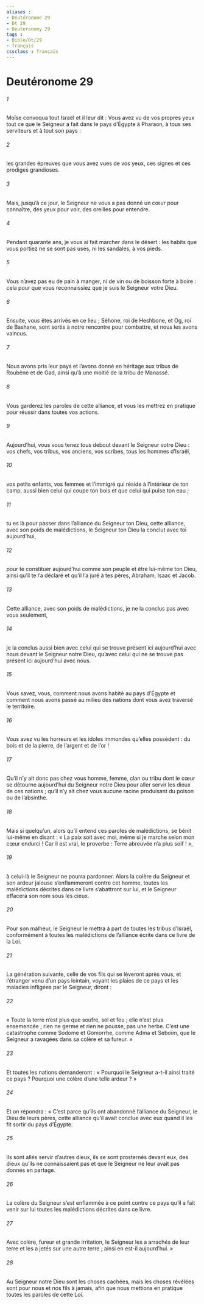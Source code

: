 ```yaml
---
aliases : 
- Deutéronome 29
- Dt 29
- Deuteronomy 29
tags : 
- Bible/Dt/29
- français
cssclass : français
---
```


# Deutéronome 29

###### 1
Moïse convoqua tout Israël et il leur dit :
Vous avez vu de vos propres yeux tout ce que le Seigneur a fait dans le pays d’Égypte à Pharaon, à tous ses serviteurs et à tout son pays :
###### 2
les grandes épreuves que vous avez vues de vos yeux, ces signes et ces prodiges grandioses.
###### 3
Mais, jusqu’à ce jour, le Seigneur ne vous a pas donné un cœur pour connaître, des yeux pour voir, des oreilles pour entendre.
###### 4
Pendant quarante ans, je vous ai fait marcher dans le désert : les habits que vous portiez ne se sont pas usés, ni les sandales, à vos pieds.
###### 5
Vous n’avez pas eu de pain à manger, ni de vin ou de boisson forte à boire : cela pour que vous reconnaissiez que je suis le Seigneur votre Dieu.
###### 6
Ensuite, vous êtes arrivés en ce lieu ; Séhone, roi de Heshbone, et Og, roi de Bashane, sont sortis à notre rencontre pour combattre, et nous les avons vaincus.
###### 7
Nous avons pris leur pays et l’avons donné en héritage aux tribus de Roubène et de Gad, ainsi qu’à une moitié de la tribu de Manassé.
###### 8
Vous garderez les paroles de cette alliance, et vous les mettrez en pratique pour réussir dans toutes vos actions.
###### 9
Aujourd’hui, vous vous tenez tous debout devant le Seigneur votre Dieu : vos chefs, vos tribus, vos anciens, vos scribes, tous les hommes d’Israël,
###### 10
vos petits enfants, vos femmes et l’immigré qui réside à l’intérieur de ton camp, aussi bien celui qui coupe ton bois et que celui qui puise ton eau ;
###### 11
tu es là pour passer dans l’alliance du Seigneur ton Dieu, cette alliance, avec son poids de malédictions, le Seigneur ton Dieu la conclut avec toi aujourd’hui,
###### 12
pour te constituer aujourd’hui comme son peuple et être lui-même ton Dieu, ainsi qu’il te l’a déclaré et qu’il l’a juré à tes pères, Abraham, Isaac et Jacob.
###### 13
Cette alliance, avec son poids de malédictions, je ne la conclus pas avec vous seulement,
###### 14
je la conclus aussi bien avec celui qui se trouve présent ici aujourd’hui avec nous devant le Seigneur notre Dieu, qu’avec celui qui ne se trouve pas présent ici aujourd’hui avec nous.
###### 15
Vous savez, vous, comment nous avons habité au pays d’Égypte et comment nous avons passé au milieu des nations dont vous avez traversé le territoire.
###### 16
Vous avez vu les horreurs et les idoles immondes qu’elles possèdent : du bois et de la pierre, de l’argent et de l’or !
###### 17
Qu’il n’y ait donc pas chez vous homme, femme, clan ou tribu dont le cœur se détourne aujourd’hui du Seigneur notre Dieu pour aller servir les dieux de ces nations ; qu’il n’y ait chez vous aucune racine produisant du poison ou de l’absinthe.
###### 18
Mais si quelqu’un, alors qu’il entend ces paroles de malédictions, se bénit lui-même en disant : « La paix soit avec moi, même si je marche selon mon cœur endurci ! Car il est vrai, le proverbe : Terre abreuvée n’a plus soif ! »,
###### 19
à celui-là le Seigneur ne pourra pardonner. Alors la colère du Seigneur et son ardeur jalouse s’enflammeront contre cet homme, toutes les malédictions décrites dans ce livre s’abattront sur lui, et le Seigneur effacera son nom sous les cieux.
###### 20
Pour son malheur, le Seigneur le mettra à part de toutes les tribus d’Israël, conformément à toutes les malédictions de l’alliance écrite dans ce livre de la Loi.
###### 21
La génération suivante, celle de vos fils qui se lèveront après vous, et l’étranger venu d’un pays lointain, voyant les plaies de ce pays et les maladies infligées par le Seigneur, diront :
###### 22
« Toute la terre n’est plus que soufre, sel et feu ; elle n’est plus ensemencée ; rien ne germe et rien ne pousse, pas une herbe. C’est une catastrophe comme Sodome et Gomorrhe, comme Adma et Seboïm, que le Seigneur a ravagées dans sa colère et sa fureur. »
###### 23
Et toutes les nations demanderont : « Pourquoi le Seigneur a-t-il ainsi traité ce pays ? Pourquoi une colère d’une telle ardeur ? »
###### 24
Et on répondra : « C’est parce qu’ils ont abandonné l’alliance du Seigneur, le Dieu de leurs pères, cette alliance qu’il avait conclue avec eux quand il les fit sortir du pays d’Égypte.
###### 25
Ils sont allés servir d’autres dieux, ils se sont prosternés devant eux, des dieux qu’ils ne connaissaient pas et que le Seigneur ne leur avait pas donnés en partage.
###### 26
La colère du Seigneur s’est enflammée à ce point contre ce pays qu’il a fait venir sur lui toutes les malédictions décrites dans ce livre.
###### 27
Avec colère, fureur et grande irritation, le Seigneur les a arrachés de leur terre et les a jetés sur une autre terre ; ainsi en est-il aujourd’hui. »
###### 28
Au Seigneur notre Dieu sont les choses cachées, mais les choses révélées sont pour nous et nos fils à jamais, afin que nous mettions en pratique toutes les paroles de cette Loi.
